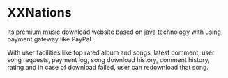 XXNations
=========

Its premium music download website based on java technology with using payment gateway like PayPal.

With user facilities like top rated album and songs, latest comment, user song requests, payment log, song download history, comment history, rating and in case of download failed, user can redownload that song.		
